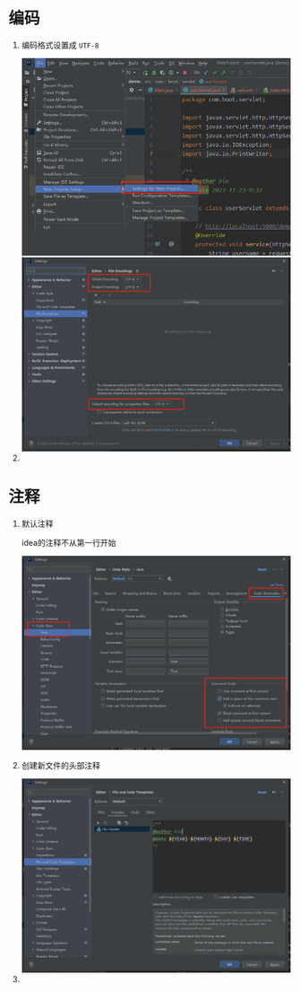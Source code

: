 # 编码

1. 编码格式设置成 `UTF-8`

   <img src="./Images/encodeconfig.jpg" alt="picture" style="zoom:60%;" />

   <img src="./Images/encode.jpg" alt="picture" style="zoom: 50%;" />

2. 



# 注释

1. 默认注释

   idea的注释不从第一行开始

   <img src="./Images/comment.jpg" alt="picture" style="zoom:80%;" />

2. 创建新文件的头部注释

   <img src="./Images/newComment.jpg" alt="picture" style="zoom:80%;" />

3. 